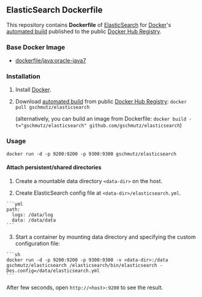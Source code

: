 ## ElasticSearch Dockerfile


This repository contains **Dockerfile** of [ElasticSearch](http://www.elasticsearch.org/) for [Docker](https://www.docker.com/)'s [automated build](https://registry.hub.docker.com/u/dockerfile/elasticsearch/) published to the public [Docker Hub Registry](https://registry.hub.docker.com/).


### Base Docker Image

* [dockerfile/java:oracle-java7](http://dockerfile.github.io/#/java)


### Installation

1. Install [Docker](https://www.docker.com/).

2. Download [automated build](https://registry.hub.docker.com/u/dockerfile/elasticsearch/) from public [Docker Hub Registry](https://registry.hub.docker.com/): `docker pull gschmutz/elasticsearch`

   (alternatively, you can build an image from Dockerfile: `docker build -t="gschmutz/elasticsearch" github.com/gschmutz/elasticsearch`)


### Usage

    docker run -d -p 9200:9200 -p 9300:9300 gschmutz/elasticsearch

#### Attach persistent/shared directories

  1. Create a mountable data directory `<data-dir>` on the host.

  2. Create ElasticSearch config file at `<data-dir>/elasticsearch.yml`.

    ```yml
    path:
      logs: /data/log
      data: /data/data
    ```

  3. Start a container by mounting data directory and specifying the custom configuration file:

    ```sh
    docker run -d -p 9200:9200 -p 9300:9300 -v <data-dir>:/data gschmutz/elasticsearch /elasticsearch/bin/elasticsearch -Des.config=/data/elasticsearch.yml
    ```

After few seconds, open `http://<host>:9200` to see the result.
